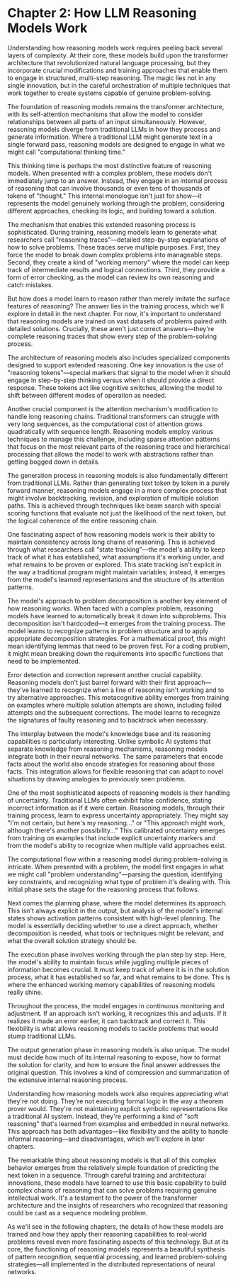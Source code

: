 # Chapter 2: How LLM Reasoning Models Work

Understanding how reasoning models work requires peeling back several layers of complexity. At their core, these models build upon the transformer architecture that revolutionized natural language processing, but they incorporate crucial modifications and training approaches that enable them to engage in structured, multi-step reasoning. The magic lies not in any single innovation, but in the careful orchestration of multiple techniques that work together to create systems capable of genuine problem-solving.

The foundation of reasoning models remains the transformer architecture, with its self-attention mechanisms that allow the model to consider relationships between all parts of an input simultaneously. However, reasoning models diverge from traditional LLMs in how they process and generate information. Where a traditional LLM might generate text in a single forward pass, reasoning models are designed to engage in what we might call "computational thinking time."

This thinking time is perhaps the most distinctive feature of reasoning models. When presented with a complex problem, these models don't immediately jump to an answer. Instead, they engage in an internal process of reasoning that can involve thousands or even tens of thousands of tokens of "thought." This internal monologue isn't just for show—it represents the model genuinely working through the problem, considering different approaches, checking its logic, and building toward a solution.

The mechanism that enables this extended reasoning process is sophisticated. During training, reasoning models learn to generate what researchers call "reasoning traces"—detailed step-by-step explanations of how to solve problems. These traces serve multiple purposes. First, they force the model to break down complex problems into manageable steps. Second, they create a kind of "working memory" where the model can keep track of intermediate results and logical connections. Third, they provide a form of error checking, as the model can review its own reasoning and catch mistakes.

But how does a model learn to reason rather than merely imitate the surface features of reasoning? The answer lies in the training process, which we'll explore in detail in the next chapter. For now, it's important to understand that reasoning models are trained on vast datasets of problems paired with detailed solutions. Crucially, these aren't just correct answers—they're complete reasoning traces that show every step of the problem-solving process.

The architecture of reasoning models also includes specialized components designed to support extended reasoning. One key innovation is the use of "reasoning tokens"—special markers that signal to the model when it should engage in step-by-step thinking versus when it should provide a direct response. These tokens act like cognitive switches, allowing the model to shift between different modes of operation as needed.

Another crucial component is the attention mechanism's modification to handle long reasoning chains. Traditional transformers can struggle with very long sequences, as the computational cost of attention grows quadratically with sequence length. Reasoning models employ various techniques to manage this challenge, including sparse attention patterns that focus on the most relevant parts of the reasoning trace and hierarchical processing that allows the model to work with abstractions rather than getting bogged down in details.

The generation process in reasoning models is also fundamentally different from traditional LLMs. Rather than generating text token by token in a purely forward manner, reasoning models engage in a more complex process that might involve backtracking, revision, and exploration of multiple solution paths. This is achieved through techniques like beam search with special scoring functions that evaluate not just the likelihood of the next token, but the logical coherence of the entire reasoning chain.

One fascinating aspect of how reasoning models work is their ability to maintain consistency across long chains of reasoning. This is achieved through what researchers call "state tracking"—the model's ability to keep track of what it has established, what assumptions it's working under, and what remains to be proven or explored. This state tracking isn't explicit in the way a traditional program might maintain variables; instead, it emerges from the model's learned representations and the structure of its attention patterns.

The model's approach to problem decomposition is another key element of how reasoning works. When faced with a complex problem, reasoning models have learned to automatically break it down into subproblems. This decomposition isn't hardcoded—it emerges from the training process. The model learns to recognize patterns in problem structure and to apply appropriate decomposition strategies. For a mathematical proof, this might mean identifying lemmas that need to be proven first. For a coding problem, it might mean breaking down the requirements into specific functions that need to be implemented.

Error detection and correction represent another crucial capability. Reasoning models don't just barrel forward with their first approach—they've learned to recognize when a line of reasoning isn't working and to try alternative approaches. This metacognitive ability emerges from training on examples where multiple solution attempts are shown, including failed attempts and the subsequent corrections. The model learns to recognize the signatures of faulty reasoning and to backtrack when necessary.

The interplay between the model's knowledge base and its reasoning capabilities is particularly interesting. Unlike symbolic AI systems that separate knowledge from reasoning mechanisms, reasoning models integrate both in their neural networks. The same parameters that encode facts about the world also encode strategies for reasoning about those facts. This integration allows for flexible reasoning that can adapt to novel situations by drawing analogies to previously seen problems.

One of the most sophisticated aspects of reasoning models is their handling of uncertainty. Traditional LLMs often exhibit false confidence, stating incorrect information as if it were certain. Reasoning models, through their training process, learn to express uncertainty appropriately. They might say "I'm not certain, but here's my reasoning..." or "This approach might work, although there's another possibility..." This calibrated uncertainty emerges from training on examples that include explicit uncertainty markers and from the model's ability to recognize when multiple valid approaches exist.

The computational flow within a reasoning model during problem-solving is intricate. When presented with a problem, the model first engages in what we might call "problem understanding"—parsing the question, identifying key constraints, and recognizing what type of problem it's dealing with. This initial phase sets the stage for the reasoning process that follows.

Next comes the planning phase, where the model determines its approach. This isn't always explicit in the output, but analysis of the model's internal states shows activation patterns consistent with high-level planning. The model is essentially deciding whether to use a direct approach, whether decomposition is needed, what tools or techniques might be relevant, and what the overall solution strategy should be.

The execution phase involves working through the plan step by step. Here, the model's ability to maintain focus while juggling multiple pieces of information becomes crucial. It must keep track of where it is in the solution process, what it has established so far, and what remains to be done. This is where the enhanced working memory capabilities of reasoning models really shine.

Throughout the process, the model engages in continuous monitoring and adjustment. If an approach isn't working, it recognizes this and adjusts. If it realizes it made an error earlier, it can backtrack and correct it. This flexibility is what allows reasoning models to tackle problems that would stump traditional LLMs.

The output generation phase in reasoning models is also unique. The model must decide how much of its internal reasoning to expose, how to format the solution for clarity, and how to ensure the final answer addresses the original question. This involves a kind of compression and summarization of the extensive internal reasoning process.

Understanding how reasoning models work also requires appreciating what they're not doing. They're not executing formal logic in the way a theorem prover would. They're not maintaining explicit symbolic representations like a traditional AI system. Instead, they're performing a kind of "soft reasoning" that's learned from examples and embedded in neural networks. This approach has both advantages—like flexibility and the ability to handle informal reasoning—and disadvantages, which we'll explore in later chapters.

The remarkable thing about reasoning models is that all of this complex behavior emerges from the relatively simple foundation of predicting the next token in a sequence. Through careful training and architectural innovations, these models have learned to use this basic capability to build complex chains of reasoning that can solve problems requiring genuine intellectual work. It's a testament to the power of the transformer architecture and the insights of researchers who recognized that reasoning could be cast as a sequence modeling problem.

As we'll see in the following chapters, the details of how these models are trained and how they apply their reasoning capabilities to real-world problems reveal even more fascinating aspects of this technology. But at its core, the functioning of reasoning models represents a beautiful synthesis of pattern recognition, sequential processing, and learned problem-solving strategies—all implemented in the distributed representations of neural networks.
